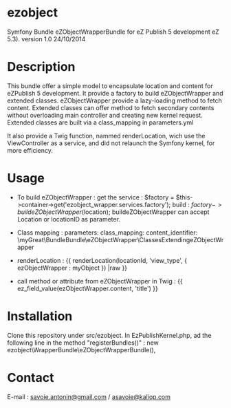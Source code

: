 ezobject
=======================
Symfony Bundle eZObjectWrapperBundle for eZ Publish 5 development eZ 5.3).
version 1.0 24/10/2014

Description
=======================

This bundle offer a simple model to encapsulate location and content for eZPublish 5 development.
It provide a factory to build eZObjectWrapper and extended classes. eZObjectWrapper provide a lazy-loading 
method to fetch content. Extended classes can offer method to fetch secondary contents without overloading 
main controller and creating new kernel request. Extended classes are built via a class_mapping in parameters.yml

It also provide a Twig function, nammed renderLocation, wich use the ViewController as a service, and did not
relaunch the Symfony kernel, for more efficiency.

Usage
=======================

- To build eZObjectWrapper :
get the service : $factory = $this->container->get('ezobject_wrapper.services.factory');
build : $factory->buildeZObjectWrapper($location);
buildeZObjectWrapper can accept Location or locationID as parameter.

- Class mapping :
parameters:
    class_mapping:
        content_identifier: \myGreat\BundleBundle\eZObjectWrapper\ClassesExtendingeZObjectWrapper
        
- renderLocation :
{{ renderLocation(locationId, 'view_type', { ezObjectWrapper : myObject }) |raw }}

- call method or attribute from eZObjectWrapper in Twig :
{{ ez_field_value(ezObjectWrapper.content, 'title') }}

Installation
=======================

Clone this repository under src/ezobject.
In EzPublishKernel.php, ad the following line in the method "registerBundles()" : 
new ezobject\WrapperBundle\eZObjectWrapperBundle(),

Contact
=======================
E-mail : savoie.antonin@gmail.com / asavoie@kaliop.com


